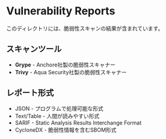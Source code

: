 # Vulnerability Reports

このディレクトリには、脆弱性スキャンの結果が含まれています。

## スキャンツール

- **Grype** - Anchore社製の脆弱性スキャナー
- **Trivy** - Aqua Security社製の脆弱性スキャナー

## レポート形式

- JSON - プログラムで処理可能な形式
- Text/Table - 人間が読みやすい形式
- SARIF - Static Analysis Results Interchange Format
- CycloneDX - 脆弱性情報を含むSBOM形式
